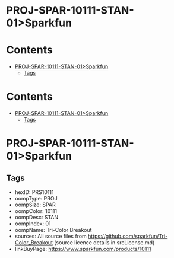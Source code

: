 
PROJ-SPAR-10111-STAN-01>Sparkfun
================================

Contents
========

* [PROJ-SPAR-10111-STAN-01>Sparkfun](#proj-spar-10111-stan-01sparkfun)
	* [Tags](#tags)

Contents
========

* [PROJ-SPAR-10111-STAN-01>Sparkfun](#proj-spar-10111-stan-01sparkfun)
	* [Tags](#tags)

# PROJ-SPAR-10111-STAN-01>Sparkfun

## Tags

- hexID: PRS10111
- oompType: PROJ
- oompSize: SPAR
- oompColor: 10111
- oompDesc: STAN
- oompIndex: 01
- oompName: Tri-Color Breakout
- sources: All source files from https://github.com/sparkfun/Tri-Color_Breakout (source licence details in srcLicense.md)
- linkBuyPage: https://www.sparkfun.com/products/10111
